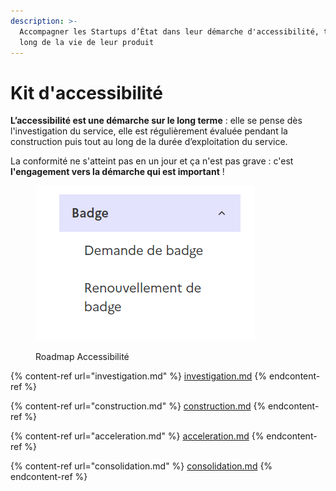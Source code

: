 ```yaml
---
description: >-
  Accompagner les Startups d’État dans leur démarche d'accessibilité, tout au
  long de la vie de leur produit
---
```


# Kit d'accessibilité

**L’accessibilité est une démarche sur le long terme** : elle se pense dès l'investigation du service, elle est régulièrement évaluée pendant la construction puis tout au long de la durée d’exploitation du service.

La conformité ne s'atteint pas en un jour et ça n'est pas grave : c'est **l'engagement vers la démarche qui est important** !

<figure><img src="../../../../.gitbook/assets/image (1) (1).png" alt="Version visuelle du plan des différentes étapes de mise en accessibilité"><figcaption><p>Roadmap Accessibilité</p></figcaption></figure>

{% content-ref url="investigation.md" %}
[investigation.md](investigation.md)
{% endcontent-ref %}

{% content-ref url="construction.md" %}
[construction.md](construction.md)
{% endcontent-ref %}

{% content-ref url="acceleration.md" %}
[acceleration.md](acceleration.md)
{% endcontent-ref %}

{% content-ref url="consolidation.md" %}
[consolidation.md](consolidation.md)
{% endcontent-ref %}
